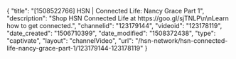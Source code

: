 {
    "title": "[1508522766] HSN | Connected Life: Nancy Grace Part 1",
    "description": "Shop HSN Connected Life at https:\/\/goo.gl\/sjTNLP\n\nLearn how to get connected.",
    "channelid": "123179144",
    "videoid": "123178119",
    "date_created": "1506710399",
    "date_modified": "1508372438",
    "type": "captivate",
    "layout": "channelVideo",
    "url": "\/hsn-network\/hsn-connected-life-nancy-grace-part-1\/123179144-123178119"
}